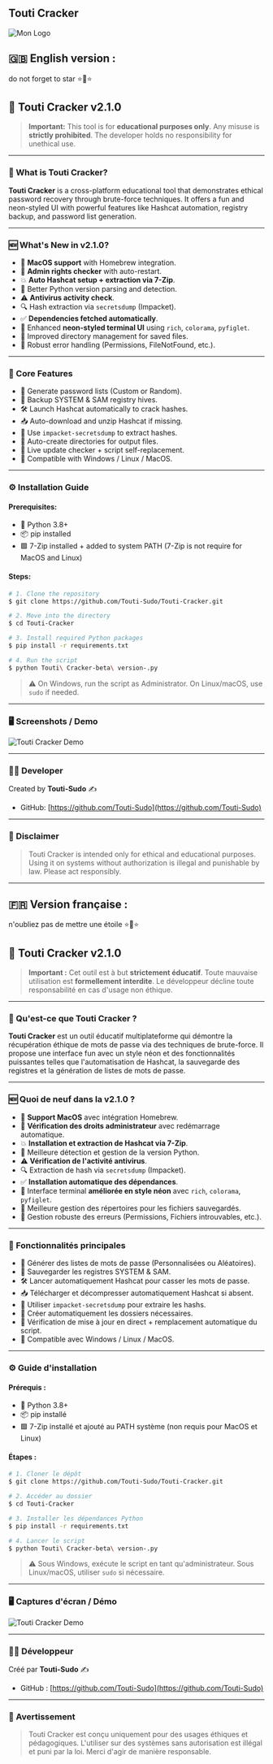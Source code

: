 ## **Touti Cracker**

![Mon Logo](assets/logo.png)

## 🇬🇧 English version :

do not forget to star ⭐🌟⭐

## 🚀 Touti Cracker v2.1.0



> **Important:** This tool is for **educational purposes only**. Any misuse is **strictly prohibited**. The developer holds no responsibility for unethical use.

---

### 🧠 What is Touti Cracker?

**Touti Cracker** is a cross-platform educational tool that demonstrates ethical password recovery through brute-force techniques. It offers a fun and neon-styled UI with powerful features like Hashcat automation, registry backup, and password list generation.

---

### 🆕 What's New in v2.1.0?

- 🧪 **MacOS support** with Homebrew integration.
- 🔐 **Admin rights checker** with auto-restart.
- 💥 **Auto Hashcat setup + extraction via 7-Zip**.
- 🧠 Better Python version parsing and detection.
- ⚠️ **Antivirus activity check**.
- 🔍 Hash extraction via `secretsdump` (Impacket).
- ✅ **Dependencies fetched automatically**.
- 🎨 Enhanced **neon-styled terminal UI** using `rich`, `colorama`, `pyfiglet`.
- 📁 Improved directory management for saved files.
- 🐛 Robust error handling (Permissions, FileNotFound, etc.).

---

### 🔧 Core Features

- 🎲 Generate password lists (Custom or Random).
- 💽 Backup SYSTEM & SAM registry hives.
- 🛠️ Launch Hashcat automatically to crack hashes.
- 📥 Auto-download and unzip Hashcat if missing.
- 🔎 Use `impacket-secretsdump` to extract hashes.
- 📂 Auto-create directories for output files.
- 🔁 Live update checker + script self-replacement.
- 🧪 Compatible with Windows / Linux / MacOS.

---

### ⚙️ Installation Guide

#### Prerequisites:

- 🐍 Python 3.8+
- 📦 pip installed
- 🟩 7-Zip installed + added to system PATH (7-Zip is not require for MacOS and Linux)

#### Steps:

```bash
# 1. Clone the repository
$ git clone https://github.com/Touti-Sudo/Touti-Cracker.git

# 2. Move into the directory
$ cd Touti-Cracker

# 3. Install required Python packages
$ pip install -r requirements.txt

# 4. Run the script
$ python Touti\ Cracker-beta\ version-.py
```

> ⚠️ On Windows, run the script as Administrator. On Linux/macOS, use `sudo` if needed.

---

### 🖥️ Screenshots / Demo

![Touti Cracker Demo](https://raw.githubusercontent.com/Touti-Sudo/Touti-Cracker/main/assets/test.gif)

---

### 👨‍💻 Developer

Created by **Touti-Sudo** ✍️

- GitHub: [https://github.com/Touti-Sudo](https://github.com/Touti-Sudo)

---

### 📜 Disclaimer

> Touti Cracker is intended only for ethical and educational purposes. Using it on systems without authorization is illegal and punishable by law. Please act responsibly.


---


## 🇫🇷 Version française :

n'oubliez pas de mettre une étoile ⭐🌟⭐

## 🚀 Touti Cracker v2.1.0


> **Important :** Cet outil est à but **strictement éducatif**. Toute mauvaise utilisation est **formellement interdite**. Le développeur décline toute responsabilité en cas d'usage non éthique.

---

### 🧠 Qu'est-ce que Touti Cracker ?

**Touti Cracker** est un outil éducatif multiplateforme qui démontre la récupération éthique de mots de passe via des techniques de brute-force. Il propose une interface fun avec un style néon et des fonctionnalités puissantes telles que l'automatisation de Hashcat, la sauvegarde des registres et la génération de listes de mots de passe.

---

### 🆕 Quoi de neuf dans la v2.1.0 ?

- 🧪 **Support MacOS** avec intégration Homebrew.
- 🔐 **Vérification des droits administrateur** avec redémarrage automatique.
- 💥 **Installation et extraction de Hashcat via 7-Zip**.
- 🧠 Meilleure détection et gestion de la version Python.
- ⚠️ **Vérification de l'activité antivirus**.
- 🔍 Extraction de hash via `secretsdump` (Impacket).
- ✅ **Installation automatique des dépendances**.
- 🎨 Interface terminal **améliorée en style néon** avec `rich`, `colorama`, `pyfiglet`.
- 📁 Meilleure gestion des répertoires pour les fichiers sauvegardés.
- 🐛 Gestion robuste des erreurs (Permissions, Fichiers introuvables, etc.).

---

### 🔧 Fonctionnalités principales

- 🎲 Générer des listes de mots de passe (Personnalisées ou Aléatoires).
- 💽 Sauvegarder les registres SYSTEM & SAM.
- 🛠️ Lancer automatiquement Hashcat pour casser les mots de passe.
- 📥 Télécharger et décompresser automatiquement Hashcat si absent.
- 🔎 Utiliser `impacket-secretsdump` pour extraire les hashs.
- 📂 Créer automatiquement les dossiers nécessaires.
- 🔁 Vérification de mise à jour en direct + remplacement automatique du script.
- 🧪 Compatible avec Windows / Linux / MacOS.

---

### ⚙️ Guide d'installation

#### Prérequis :

- 🐍 Python 3.8+
- 📦 pip installé
- 🟩 7-Zip installé et ajouté au PATH système (non requis pour MacOS et Linux)

#### Étapes :

```bash
# 1. Cloner le dépôt
$ git clone https://github.com/Touti-Sudo/Touti-Cracker.git

# 2. Accéder au dossier
$ cd Touti-Cracker

# 3. Installer les dépendances Python
$ pip install -r requirements.txt

# 4. Lancer le script
$ python Touti\ Cracker-beta\ version-.py
```

> ⚠️ Sous Windows, exécute le script en tant qu'administrateur. Sous Linux/macOS, utiliser `sudo` si nécessaire.

---

### 🖥️ Captures d'écran / Démo

![Touti Cracker Demo](https://raw.githubusercontent.com/Touti-Sudo/Touti-Cracker/main/assets/test.gif)

---

### 👨‍💻 Développeur

Créé par **Touti-Sudo** ✍️

- GitHub : [https://github.com/Touti-Sudo](https://github.com/Touti-Sudo)

---

### 📜 Avertissement

> Touti Cracker est conçu uniquement pour des usages éthiques et pédagogiques. L'utiliser sur des systèmes sans autorisation est illégal et puni par la loi. Merci d'agir de manière responsable.
